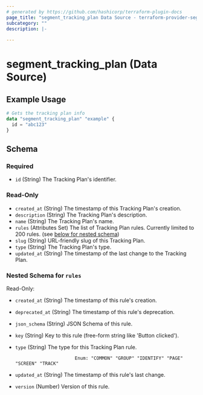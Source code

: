 ```yaml
---
# generated by https://github.com/hashicorp/terraform-plugin-docs
page_title: "segment_tracking_plan Data Source - terraform-provider-segment"
subcategory: ""
description: |-
  
---
```


# segment_tracking_plan (Data Source)



## Example Usage

```terraform
# Gets the tracking plan info
data "segment_tracking_plan" "example" {
  id = "abc123"
}
```

<!-- schema generated by tfplugindocs -->
## Schema

### Required

- `id` (String) The Tracking Plan's identifier.

### Read-Only

- `created_at` (String) The timestamp of this Tracking Plan's creation.
- `description` (String) The Tracking Plan's description.
- `name` (String) The Tracking Plan's name.
- `rules` (Attributes Set) The list of Tracking Plan rules. Currently limited to 200 rules. (see [below for nested schema](#nestedatt--rules))
- `slug` (String) URL-friendly slug of this Tracking Plan.
- `type` (String) The Tracking Plan's type.
- `updated_at` (String) The timestamp of the last change to the Tracking Plan.

<a id="nestedatt--rules"></a>
### Nested Schema for `rules`

Read-Only:

- `created_at` (String) The timestamp of this rule's creation.
- `deprecated_at` (String) The timestamp of this rule's deprecation.
- `json_schema` (String) JSON Schema of this rule.
- `key` (String) Key to this rule (free-form string like 'Button clicked').
- `type` (String) The type for this Tracking Plan rule.

							Enum: "COMMON" "GROUP" "IDENTIFY" "PAGE" "SCREEN" "TRACK"
- `updated_at` (String) The timestamp of this rule's last change.
- `version` (Number) Version of this rule.
